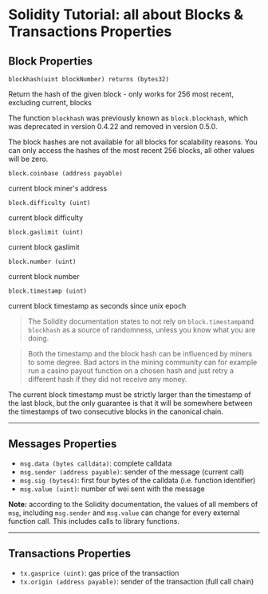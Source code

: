 # Solidity Tutorial: all about Blocks & Transactions Properties


## Block Properties

```solidity
blockhash(uint blockNumber) returns (bytes32)
```

Return the hash of the given block - only works for 256 most recent, excluding current, blocks

The function `blockhash` was previously known as `block.blockhash`, which was deprecated in version 0.4.22 and removed in version 0.5.0.

The block hashes are not available for all blocks for scalability reasons. You can only access the hashes of the most recent 256 blocks, all other values will be zero.

```solidity
block.coinbase (address payable)
```
current block miner's address

```solidity
block.difficulty (uint)
```
current block difficulty

```solidity
block.gaslimit (uint)
```
current block gaslimit

```solidity
block.number (uint)
```
current block number

```solidity
block.timestamp (uint)
```
current block timestamp as seconds since unix epoch


> The Solidity documentation states to not rely on `block.timestamp`and `blockhash` as a source of randomness, unless you know what you are doing.

> Both the timestamp and the block hash can be influenced by miners to some degree. Bad actors in the mining community can for example run a casino payout function on a chosen hash and just retry a different hash if they did not receive any money.

The current block timestamp must be strictly larger than the timestamp of the last block, but the only guarantee is that it will be somewhere between the timestamps of two consecutive blocks in the canonical chain.

---

## Messages Properties

- `msg.data (bytes calldata)`: complete calldata
- `msg.sender (address payable)`: sender of the message (current call)
- `msg.sig (bytes4)`: first four bytes of the calldata (i.e. function identifier)
- `msg.value (uint)`: number of wei sent with the message

**Note:** according to the Solidity documentation, the values of all members of `msg`, including `msg.sender` and `msg.value` can change for every external function call. This includes calls to library functions.

---

## Transactions Properties

- `tx.gasprice (uint)`: gas price of the transaction
- `tx.origin (address payable)`: sender of the transaction (full call chain)